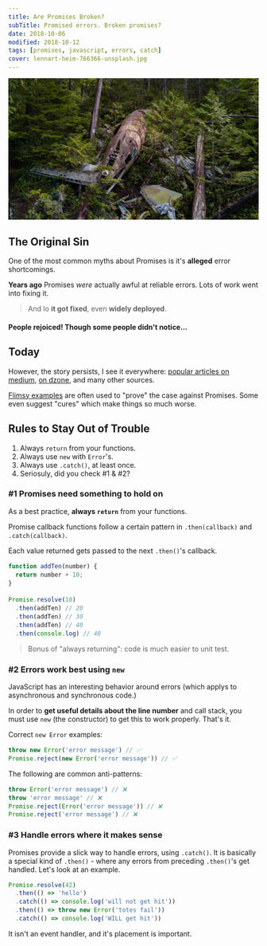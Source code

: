 ```yaml
---
title: Are Promises Broken?
subTitle: Promised errors. Broken promises?
date: 2018-10-06
modified: 2018-10-12
tags: [promises, javascript, errors, catch]
cover: lennart-heim-766366-unsplash.jpg
---
```


![credit: lennart-heim-766366-unsplash](lennart-heim-766366-unsplash.jpg)

## The Original Sin

One of the most common myths about Promises is it's **alleged** error shortcomings.

**Years ago** Promises _were_ actually awful at reliable errors. Lots of work went into fixing it.

> And lo **it got fixed**, even **widely deployed**.

#### People rejoiced! Though some people didn't notice...

## Today

However, the story persists, I see it everywhere: [popular articles on medium](https://hackernoon.com/6-reasons-why-javascripts-async-await-blows-promises-away-tutorial-c7ec10518dd9), [on dzone](https://dzone.com/articles/javascript-promises-and-why-asyncawait-wins-the-ba), and many other sources.

[Flimsy examples](/promise-gotchas/) are often used to "prove" the case against Promises. Some even suggest "cures" which make things so much worse.

<!-- One such tip I've seen multiple times: is to never use `.catch`, and instead use an `"unhandledRejection"` global event. **NEVER** do this. unhandledRejection is designed for cleanup of global references, like database connections, before an impending shutdown.) -->


## Rules to Stay Out of Trouble

1. Always `return` from your functions.
1. Always use `new` with `Error`'s.
1. Always use `.catch()`, at least once.
1. Seriosuly, did you check #1 & #2?


### #1 Promises need something to hold on

As a best practice, **always `return`** from your functions.

Promise callback functions follow a certain pattern in `.then(callback)` and `.catch(callback)`.

Each value returned gets passed to the next `.then()`'s callback.

```js
function addTen(number) {
  return number + 10;
}

Promise.resolve(10)
  .then(addTen) // 20
  .then(addTen) // 30
  .then(addTen) // 40
  .then(console.log) // 40
```

> Bonus of "always returning": code is much easier to unit test.

### #2 Errors work best using `new`

JavaScript has an interesting behavior around errors (which applys to asynchronous and synchronous code.)

In order to **get useful details about the line number** and call stack, you must use `new` (the constructor) to get this to work properly. That's it.

Correct `new Error` examples:

```js
throw new Error('error message') // ✅
Promise.reject(new Error('error message')) // ✅
```

The following are common anti-patterns:

```js
throw Error('error message') // ❌
throw 'error message' // ❌
Promise.reject(Error('error message')) // ❌
Promise.reject('error message') // ❌
```


### #3 Handle errors where it makes sense

Promises provide a slick way to handle errors, using `.catch()`. It is basically a special kind of `.then()` - where any errors from preceding `.then()`'s get handled. Let's look at an example.

```js
Promise.resolve(42)
  .then(() => 'hello')
  .catch(() => console.log('will not get hit'))
  .then(() => throw new Error('totes fail'))
  .catch(() => console.log('WILL get hit'))
```


 It isn't an event handler, and it's placement is important.